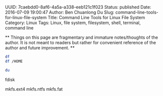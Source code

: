 UUID: 7caebdd0-8af6-4a5a-a338-eeb121c1f023
Status: published
Date: 2016-07-09 19:00:47
Author: Ben Chuanlong Du
Slug: command-line-tools-for-linux-file-system
Title: Command Line Tools for Linux File System
Category: Linux
Tags: Linux, file system, filesystem, shell, terminal, command line

**
Things on this page are
fragmentary and immature notes/thoughts of the author.
It is not meant to readers
but rather for convenient reference of the author and future improvement.
**

```sh
df
df /HOME
```

```sh
du
```

fdisk

mkfs.ext4
mkfs.ntfs
mkfs.fat
